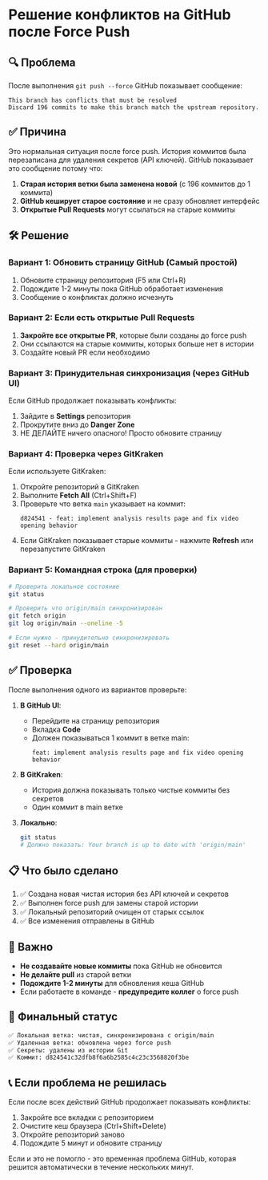 # Решение конфликтов на GitHub после Force Push

## 🔍 Проблема

После выполнения `git push --force` GitHub показывает сообщение:
```
This branch has conflicts that must be resolved
Discard 196 commits to make this branch match the upstream repository.
```

## ✅ Причина

Это нормальная ситуация после force push. История коммитов была перезаписана для удаления секретов (API ключей). GitHub показывает это сообщение потому что:

1. **Старая история ветки была заменена новой** (с 196 коммитов до 1 коммита)
2. **GitHub кеширует старое состояние** и не сразу обновляет интерфейс
3. **Открытые Pull Requests** могут ссылаться на старые коммиты

## 🛠️ Решение

### Вариант 1: Обновить страницу GitHub (Самый простой)

1. Обновите страницу репозитория (F5 или Ctrl+R)
2. Подождите 1-2 минуты пока GitHub обработает изменения
3. Сообщение о конфликтах должно исчезнуть

### Вариант 2: Если есть открытые Pull Requests

1. **Закройте все открытые PR**, которые были созданы до force push
2. Они ссылаются на старые коммиты, которых больше нет в истории
3. Создайте новый PR если необходимо

### Вариант 3: Принудительная синхронизация (через GitHub UI)

Если GitHub продолжает показывать конфликты:

1. Зайдите в **Settings** репозитория
2. Прокрутите вниз до **Danger Zone**
3. НЕ ДЕЛАЙТЕ ничего опасного! Просто обновите страницу

### Вариант 4: Проверка через GitKraken

Если используете GitKraken:

1. Откройте репозиторий в GitKraken
2. Выполните **Fetch All** (Ctrl+Shift+F)
3. Проверьте что ветка `main` указывает на коммит:
   ```
   d824541 - feat: implement analysis results page and fix video opening behavior
   ```
4. Если GitKraken показывает старые коммиты - нажмите **Refresh** или перезапустите GitKraken

### Вариант 5: Командная строка (для проверки)

```bash
# Проверить локальное состояние
git status

# Проверить что origin/main синхронизирован
git fetch origin
git log origin/main --oneline -5

# Если нужно - принудительно синхронизировать
git reset --hard origin/main
```

## ✅ Проверка

После выполнения одного из вариантов проверьте:

1. **В GitHub UI**: 
   - Перейдите на страницу репозитория
   - Вкладка **Code**
   - Должен показываться 1 коммит в ветке main:
     ```
     feat: implement analysis results page and fix video opening behavior
     ```

2. **В GitKraken**:
   - История должна показывать только чистые коммиты без секретов
   - Один коммит в main ветке

3. **Локально**:
   ```bash
   git status
   # Должно показать: Your branch is up to date with 'origin/main'
   ```

## 📋 Что было сделано

1. ✅ Создана новая чистая история без API ключей и секретов
2. ✅ Выполнен force push для замены старой истории
3. ✅ Локальный репозиторий очищен от старых ссылок
4. ✅ Все изменения отправлены в GitHub

## 🚨 Важно

- **Не создавайте новые коммиты** пока GitHub не обновится
- **Не делайте pull** из старой ветки
- **Подождите 1-2 минуты** для обновления кеша GitHub
- Если работаете в команде - **предупредите коллег** о force push

## 🎯 Финальный статус

```bash
✅ Локальная ветка: чистая, синхронизирована с origin/main
✅ Удаленная ветка: обновлена через force push
✅ Секреты: удалены из истории Git
✅ Коммит: d824541c32dfb8f6a6b2585c4c23c3568820f3be
```

## 📞 Если проблема не решилась

Если после всех действий GitHub продолжает показывать конфликты:

1. Закройте все вкладки с репозиторием
2. Очистите кеш браузера (Ctrl+Shift+Delete)
3. Откройте репозиторий заново
4. Подождите 5 минут и обновите страницу

Если и это не помогло - это временная проблема GitHub, которая решится автоматически в течение нескольких минут.

